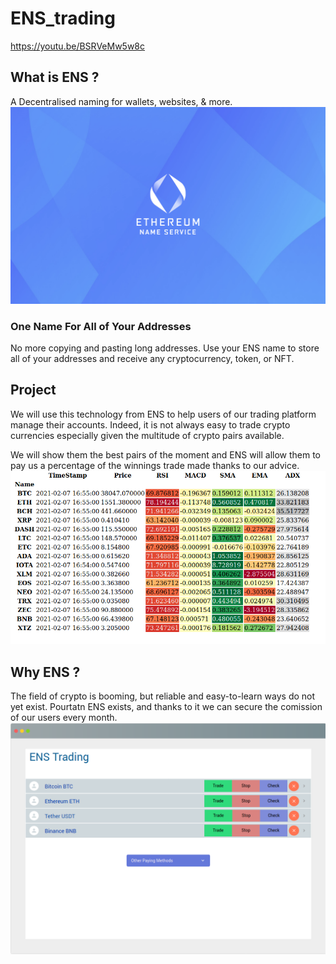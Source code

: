 # ENS_trading  
https://youtu.be/BSRVeMw5w8c  

## What is ENS ?  
A Decentralised naming for wallets, websites, & more.  
![ENS](https://raw.githubusercontent.com/tttienthinh/ENS_trading/main/images/ENS.png)

### One Name For All of Your Addresses  
No more copying and pasting long addresses. Use your ENS name to store all of your addresses and receive any cryptocurrency, token, or NFT.  

## Project
We will use this technology from ENS to help users of our trading platform manage their accounts. Indeed, it is not always easy to trade crypto currencies especially given the multitude of crypto pairs available.

We will show them the best pairs of the moment and ENS will allow them to pay us a percentage of the winnings trade made thanks to our advice.
![Result    ](https://raw.githubusercontent.com/tttienthinh/ENS_trading/main/images/Result.png)

## Why ENS ?  
The field of crypto is booming, but reliable and easy-to-learn ways do not yet exist. Pourtatn ENS exists, and thanks to it we can secure the comission of our users every month.    
![Demo](https://raw.githubusercontent.com/tttienthinh/ENS_trading/main/images/Demo.png)